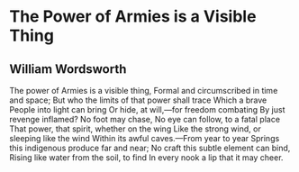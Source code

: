 # The Power of Armies is a Visible Thing
## William Wordsworth
The power of Armies is a visible thing,
Formal and circumscribed in time and space;
But who the limits of that power shall trace
Which a brave People into light can bring
Or hide, at will,—for freedom combating
By just revenge inflamed? No foot may chase,
No eye can follow, to a fatal place
That power, that spirit, whether on the wing
Like the strong wind, or sleeping like the wind
Within its awful caves.—From year to year
Springs this indigenous produce far and near;
No craft this subtle element can bind,
Rising like water from the soil, to find
In every nook a lip that it may cheer.